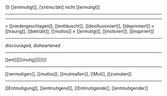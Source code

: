 😞 [[entmutigt]], [ˈɛntmuːtɪkt]
nicht [[ermutigt]]

---


---
= [[niedergeschlagen]], [[enttäuscht]], [[desillusioniert]], [[deprimiert]]
≈ [[traurig]], [[betrübt]], [[mutlos]]
≠ [[ermutigt]], [[motiviert]], [[inspiriert]]

---
discouraged, disheartened

---
[[ent]]|[[mutig]]|[[t]]

---
[[vermutigen]], [[mutlos]], [[mutmaßen]], [[Mut]], [[zumuten]]

---
[[Entmutigung]], [[entmutigend]], [[Entmutigende]], [[entmutigender]]